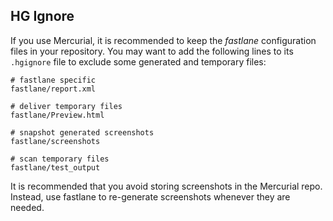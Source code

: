 ## HG Ignore

If you use Mercurial, it is recommended to keep the _fastlane_ configuration files in your repository. You may want to add the following lines to its `.hgignore` file to exclude some generated and temporary files:

```no-highlight
# fastlane specific
fastlane/report.xml

# deliver temporary files
fastlane/Preview.html

# snapshot generated screenshots
fastlane/screenshots

# scan temporary files
fastlane/test_output
```

It is recommended that you avoid storing screenshots in the Mercurial repo. Instead, use fastlane to re-generate screenshots whenever they are needed.
